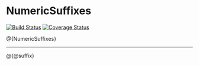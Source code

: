 # NumericSuffixes

[![Build Status](https://travis-ci.org/MichaelHatherly/NumericSuffixes.jl.svg?branch=master)](https://travis-ci.org/MichaelHatherly/NumericSuffixes.jl)
[![Coverage Status](http://codecov.io/github/MichaelHatherly/NumericSuffixes.jl/coverage.svg?branch=master)](http://codecov.io/github/MichaelHatherly/NumericSuffixes.jl?branch=master)

@{NumericSuffixes}

<hr/>

@{@suffix}
